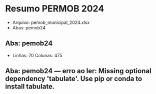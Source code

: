# Resumo PERMOB 2024

- Arquivo: pemob_municipal_2024.xlsx
- Abas: pemob24

## Aba: pemob24
- Linhas: 70  Colunas: 475
## Aba: pemob24 — erro ao ler: Missing optional dependency 'tabulate'.  Use pip or conda to install tabulate.
